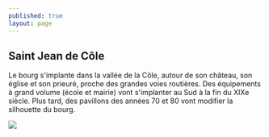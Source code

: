 ```yaml
---
published: true
layout: page
---
```

## Saint Jean de Côle

Le bourg s'implante dans la vallée de la Côle, autour de son château, son église et son prieuré, proche des grandes voies routières. Des équipements à grand volume (école et mairie) vont s'implanter au Sud à la fin du XIXe siècle. Plus tard, des pavillons des années 70 et 80 vont modifier la silhouette du bourg.

![]({{site.baseurl}}/data/images/3/histoire/03_HISTOIRE_POPCP16.jpg)
